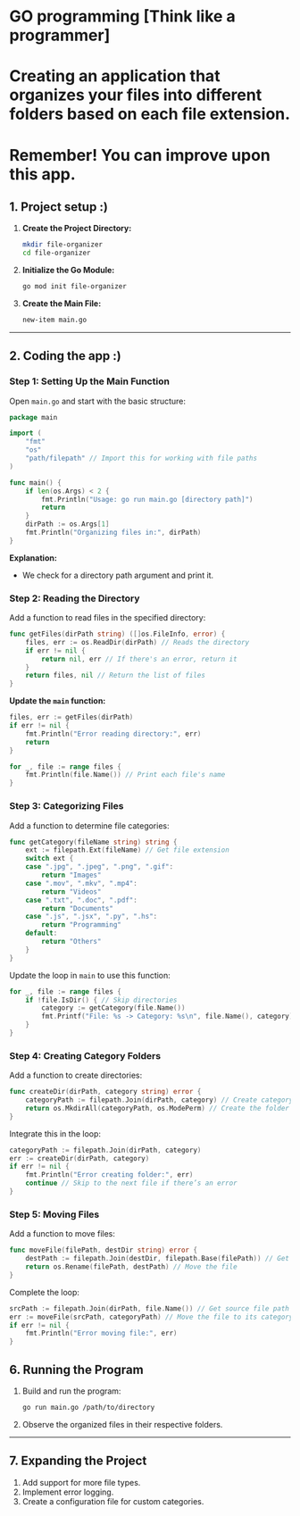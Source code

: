 # GO programming [Think like a programmer]

# Creating an application that organizes your files into different folders based on each file extension.

# Remember! You can improve upon this app.

## 1. Project setup :)

1. **Create the Project Directory:**
   ```bash
   mkdir file-organizer
   cd file-organizer
   ```

2. **Initialize the Go Module:**
   ```bash
   go mod init file-organizer
   ```

3. **Create the Main File:**
   ```bash
   new-item main.go
   ```

---

## 2. Coding the app :)

### Step 1: Setting Up the Main Function

Open `main.go` and start with the basic structure:

```go
package main

import (
	"fmt"
	"os"
	"path/filepath" // Import this for working with file paths
)

func main() {
	if len(os.Args) < 2 {
		fmt.Println("Usage: go run main.go [directory path]")
		return
	}
	dirPath := os.Args[1]
	fmt.Println("Organizing files in:", dirPath)
}
```

**Explanation:**
- We check for a directory path argument and print it.

### Step 2: Reading the Directory

Add a function to read files in the specified directory:

```go
func getFiles(dirPath string) ([]os.FileInfo, error) {
	files, err := os.ReadDir(dirPath) // Reads the directory
	if err != nil {
		return nil, err // If there's an error, return it
	}
	return files, nil // Return the list of files
}
```

**Update the `main` function:**

```go
files, err := getFiles(dirPath)
if err != nil {
	fmt.Println("Error reading directory:", err)
	return
}

for _, file := range files {
	fmt.Println(file.Name()) // Print each file's name
}
```

### Step 3: Categorizing Files

Add a function to determine file categories:

```go
func getCategory(fileName string) string {
	ext := filepath.Ext(fileName) // Get file extension
	switch ext {
	case ".jpg", ".jpeg", ".png", ".gif":
		return "Images"
	case ".mov", ".mkv", ".mp4":
		return "Videos"
	case ".txt", ".doc", ".pdf":
		return "Documents"
	case ".js", ".jsx", ".py", ".hs":
		return "Programming"
	default:
		return "Others"
	}
}
```

Update the loop in `main` to use this function:

```go
for _, file := range files {
	if !file.IsDir() { // Skip directories
		category := getCategory(file.Name())
		fmt.Printf("File: %s -> Category: %s\n", file.Name(), category)
	}
}
```

### Step 4: Creating Category Folders

Add a function to create directories:

```go
func createDir(dirPath, category string) error {
	categoryPath := filepath.Join(dirPath, category) // Create category-specific path
	return os.MkdirAll(categoryPath, os.ModePerm) // Create the folder if it doesn't exist
}
```

Integrate this in the loop:

```go
categoryPath := filepath.Join(dirPath, category)
err := createDir(dirPath, category)
if err != nil {
	fmt.Println("Error creating folder:", err)
	continue // Skip to the next file if there’s an error
}
```

### Step 5: Moving Files

Add a function to move files:

```go
func moveFile(filePath, destDir string) error {
	destPath := filepath.Join(destDir, filepath.Base(filePath)) // Get destination path
	return os.Rename(filePath, destPath) // Move the file
}
```

Complete the loop:

```go
srcPath := filepath.Join(dirPath, file.Name()) // Get source file path
err := moveFile(srcPath, categoryPath) // Move the file to its category folder
if err != nil {
	fmt.Println("Error moving file:", err)
}

```

## 6. Running the Program

1. Build and run the program:
   ```bash
   go run main.go /path/to/directory
   ```

2. Observe the organized files in their respective folders.

---

## 7. Expanding the Project

1. Add support for more file types.
2. Implement error logging.
3. Create a configuration file for custom categories.
